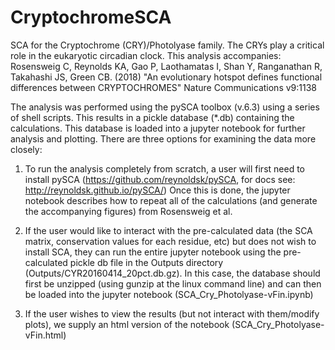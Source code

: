 # CryptochromeSCA
SCA for the Cryptochrome (CRY)/Photolyase family. The CRYs play a
critical role in the eukaryotic circadian clock. This analysis
accompanies: Rosensweig C, Reynolds KA, Gao P, Laothamatas I, Shan Y,
Ranganathan R, Takahashi JS, Green CB. (2018) "An evolutionary hotspot
defines functional differences between CRYPTOCHROMES" Nature
Communications v9:1138 


The analysis was performed using the pySCA toolbox (v.6.3) using a
series of shell scripts. This results in a pickle database (*.db)
containing the calculations. This database is loaded into a jupyter
notebook for further analysis and plotting. There are three options
for examining the data more closely:

1) To run the analysis completely from scratch, a user will first
need to install pySCA (https://github.com/reynoldsk/pySCA, for docs
see: http://reynoldsk.github.io/pySCA/) Once this is done, the jupyter
notebook describes how to repeat all of the calculations (and generate
the accompanying figures) from Rosensweig et al. 

2) If the user would like to interact with the pre-calculated data
(the SCA matrix, conservation values for each residue, etc) but
does not wish to install SCA, they can run the entire jupyter notebook
using the pre-calculated pickle db file in the Outputs directory
(Outputs/CYR20160414_20pct.db.gz). In this case, the database should
first be unzipped (using gunzip at the linux command line) and can
then be loaded into the jupyter notebook (SCA_Cry_Photolyase-vFin.ipynb)

3) If the user wishes to view the results (but not interact with
them/modify plots), we supply an html version of the notebook
(SCA_Cry_Photolyase-vFin.html)




